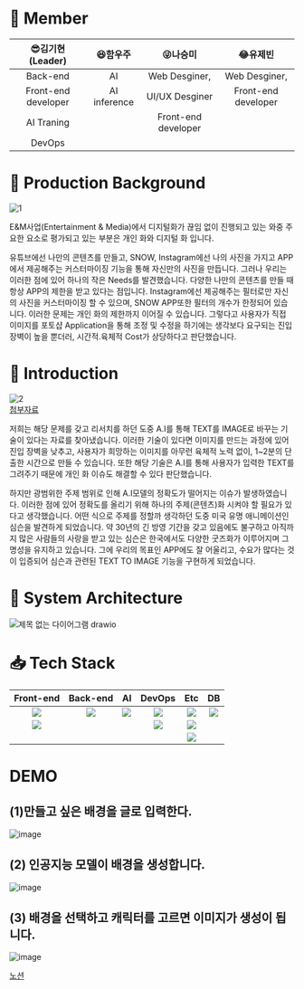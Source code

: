 

 # :office: Member
 |:sunglasses:김기현(Leader)|:laughing:함우주|:stuck_out_tongue_winking_eye:나승미|:joy:유제빈|
|:---:|:---:|:---:|:---:|
| Back-end  |AI  |Web Desginer, |Web Desginer,| 
|    Front-end developer       |   AI inference             |   UI/UX Desginer              |  Front-end developer
|AI Traning|| Front-end developer|
|DevOps|||
   
   


# :triangular_flag_on_post: Production Background

![1](https://user-images.githubusercontent.com/80400157/151126099-d2986901-2e66-4977-95f7-cf0f29776255.png)


E&M사업(Entertainment & Media)에서 디지털화가 끊임 없이 진행되고 있는 와중 주요한 요소로 평가되고 있는 부분은 개인 화와 디지털 화 입니다.


유튜브에선 나만의 콘텐츠를 만들고, SNOW, Instagram에선 나의 사진을 가지고 APP에서 제공해주는 커스터마이징 기능을 통해 자신만의 사진을 만듭니다.  그러나 우리는 이러한 점에 있어 하나의 작은 Needs를 발견했습니다. 다양한 나만의 콘텐츠를 만들 때 항상  APP의 제한을 받고 있다는 점입니다. Instagram에선 제공해주는 필터로만 자신의 사진을 커스터마이징 할 수 있으며, SNOW APP또한 필터의 개수가 한정되어 있습니다.  이러한 문제는 개인 화의 제한까지 이어질 수 있습니다.  그렇다고 사용자가 직접 이미지를 포토샵 Application을 통해 조정 및 수정을 하기에는 생각보다 요구되는 진입 장벽이 높을 뿐더러, 시간적.육체적 Cost가 상당하다고 판단했습니다. 



# :loudspeaker: Introduction
![2](https://user-images.githubusercontent.com/80400157/151126839-8a4ade01-5f84-4f2c-979a-6101a8dba2cc.png)<br>
[첨부자료](https://arxiv.org/pdf/2112.13985.pdf)

저희는 해당 문제를 갖고 리서치를 하던 도중 A.I를 통해 TEXT를 IMAGE로 바꾸는 기술이 있다는 자료를 찾아냈습니다. 이러한 기술이 있다면 이미지를 만드는 과정에 있어 진입 장벽을 낮추고, 사용자가 희망하는 이미지를 아무런 육체적 노력 없이, 1~2분의 단출한 시간으로 만들 수 있습니다.  또한 해당 기술은 A.I를 통해 사용자가 입력한 TEXT를  그려주기 때문에 개인 화 이슈도 해결할 수 있다 판단했습니다.



하지만 광범위한 주제 범위로 인해 A.I모델의 정확도가 떨어지는 이슈가 발생하였습니다. 이러한 점에 있어 정확도를 올리기 위해 하나의 주제(콘텐츠)화 시켜야 할 필요가 있다고 생각했습니다. 어떤 식으로 주제를 정할까 생각하던 도중  미국 유명 애니메이션인 심슨을 발견하게 되었습니다. 약 30년의 긴 방영 기간을 갖고 있음에도 불구하고 아직까지 많은 사람들의 사랑을 받고 있는 심슨은 한국에서도 다양한 굿즈화가 이루어지며 그 명성을 유지하고 있습니다. 그에 우리의 목표인 APP에도 잘 어울리고, 수요가 많다는 것이 입증되어 심슨과 관련된 TEXT TO IMAGE 기능을 구현하게 되었습니다.


# :wrench: System Architecture

![제목 없는 다이어그램 drawio](https://user-images.githubusercontent.com/58874807/195980733-7e38017e-3c29-4b2a-9c13-5d85c7c20e32.png)



#  :inbox_tray: Tech Stack

|Front-end|Back-end|AI|DevOps|Etc|DB|
|:---:|:---:|:---:|:---:|:---:|:---:|
|<img src="https://img.shields.io/badge/javascript-F7DF1E?style=for-the-badge&logo=javascript&logoColor=black">| <img src="https://img.shields.io/badge/-FastAPI-%23009688?style=for-the-badge&logo=FastAPI&logoColor=white">|<img src="https://img.shields.io/badge/-PyTorch-%23EE4C2C?style=for-the-badge&logo=pytorch&logoColor=white">|<img src="https://img.shields.io/badge/-Docker-2496ED?style=for-the-badge&logo=docker&logoColor=white">| <img src="https://img.shields.io/badge/-Grafana-%23F46800?style=for-the-badge&logo=grafana&logoColor=white">|<img src="https://img.shields.io/badge/MongoDB-47A248?style=for-the-badge&logo=MongoDB&logoColor=white">
|<img src="https://img.shields.io/badge/react-61DAFB?style=for-the-badge&logo=react&logoColor=black">|||<img src="https://img.shields.io/badge/-NGINX-%23009639?style=for-the-badge&logo=NGINX&logoColor=white">|<img src="https://img.shields.io/badge/-Prometheus-%23E6522C?style=for-the-badge&logo=Prometheus&logoColor=white">
|||||<img src="https://img.shields.io/badge/-Google%20Cloud-4285F4?style=for-the-badge&logo=Google Cloud&logoColor=white">|

 
 
# DEMO

## (1)만들고 싶은 배경을 글로 입력한다.
 ![image](https://user-images.githubusercontent.com/58874807/154793103-2ce95bff-6461-4dbb-98ef-190898981e12.png)


## (2) 인공지능 모델이 배경을 생성합니다.
 ![image](https://user-images.githubusercontent.com/58874807/154793190-790c2641-b980-41f9-8520-5ea9c0d97c7f.png)

## (3) 배경을 선택하고 캐릭터를 고르면 이미지가 생성이 됩니다.
 ![image](https://user-images.githubusercontent.com/58874807/154793235-b3c3163b-e4f0-467c-966b-26594e512401.png)



[노션](https://ce19f003.notion.site/Wee-Waa2-0-b0e38d830e844f0e80cd76f25e113e0f)
